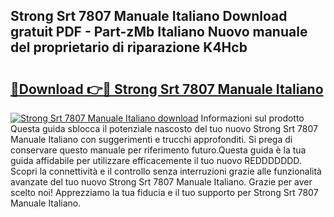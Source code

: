## Strong Srt 7807 Manuale Italiano Download gratuit PDF - Part-zMb Italiano Nuovo manuale del proprietario di riparazione K4Hcb

# <h2><a href="http://df9hdl0.blite.top/?on=Strong+Srt+7807+Manuale+Italiano">🔗Download 👉🔴 Strong Srt 7807 Manuale Italiano</a></h2>

[![Strong Srt 7807 Manuale Italiano download](https://i.imgur.com/lujVjoI.png)](http://df9hdl0.blite.top/?on=Strong+Srt+7807+Manuale+Italiano)
Informazioni sul prodotto Questa guida sblocca il potenziale nascosto del tuo nuovo Strong Srt 7807 Manuale Italiano con suggerimenti e trucchi approfonditi. Si prega di conservare questo manuale per riferimento futuro.Questa guida è la tua guida affidabile per utilizzare efficacemente il tuo nuovo REDDDDDDD. Scopri la connettività e il controllo senza interruzioni grazie alle funzionalità avanzate del tuo nuovo Strong Srt 7807 Manuale Italiano. Grazie per aver scelto noi! Apprezziamo la tua fiducia e il tuo supporto per Strong Srt 7807 Manuale Italiano.
